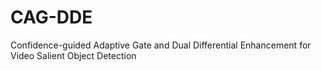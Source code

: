 # CAG-DDE
Confidence-guided Adaptive Gate and Dual Differential Enhancement for Video Salient Object Detection
